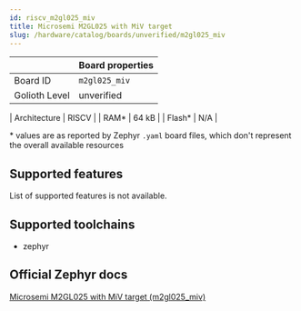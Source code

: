 ```yaml
---
id: riscv_m2gl025_miv
title: Microsemi M2GL025 with MiV target
slug: /hardware/catalog/boards/unverified/m2gl025_miv
---
```


[//]: # (This is an auto-generated file, do not edit! Changes to it will be lost upon re-generation)



|                | Board properties     |
| -------------  | -------------------- |
| Board ID       | `m2gl025_miv` |
| Golioth Level  | unverified       |

| Architecture   | RISCV |
| RAM*           | 64 kB |
| Flash*         | N/A |

\* values are as reported by Zephyr `.yaml` board files, which don't represent the overall available resources



## Supported features

List of supported features is not available.

## Supported toolchains

* zephyr

## Official Zephyr docs

[Microsemi M2GL025 with MiV target (m2gl025_miv)](https://docs.zephyrproject.org/latest/boards/riscv/m2gl025_miv/doc/index.html)
